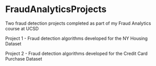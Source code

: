 # FraudAnalyticsProjects
Two fraud detection projects completed as part of my Fraud Analytics course at UCSD


Project 1 - Fraud detection algorithms developed for the NY Housing Dataset


Project 2 - Fraud detection algorithms developed for the Credit Card Purchase Dataset 
